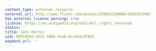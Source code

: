 ```yaml
---
content_type: external-resource
external_url: http://www.flickr.com/photos/63586135@N00/4266351498/
has_external_license_warning: true
license: https://en.wikipedia.org/wiki/All_rights_reserved
status: ''
title: John Martin
uid: 89910d3d-4332-480b-9ceb-0ccebdc970d1
wayback_url: ''
---
```

